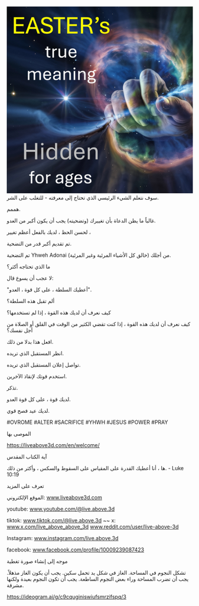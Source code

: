 ![Video cover image](../cover.jpeg)
سوف نتعلم الشيء الرئيسي الذي تحتاج إلى معرفته - للتغلب على الشر.

هممم.

غالباً ما يظن الدعاة بأن تغييرك (وتضحيته) يجب أن يكون أكبر من العدو.

لحسن الحظ ، لديك بالفعل أعظم تغيير ،

تم تقديم أكبر قدر من التضحية.

تم التضحية Yhweh Adonai (خالق كل الأشياء المرئية وغير المرئية) من أجلك.

ما الذي تحتاجه أكثر؟

لا عجب أن يسوع قال:

"أعطيك السلطة ، على كل قوة ، العدو".

ألم تقبل هذه السلطة؟

كيف نعرف أن لديك هذه القوة ، إذا لم تستخدمها؟

كيف نعرف أن لديك هذه القوة ، إذا كنت تقضي الكثير من الوقت في القلق أو الصلاة من أجل نفسك؟

افعل هذا بدلا من ذلك.

انظر المستقبل الذي تريده.

تواصل إعلان المستقبل الذي تريده.

استخدم قوتك لإنقاذ الآخرين.

تذكر.

لديك قوة ، على كل قوة العدو.

لديك عيد فصح قوي.


#OVROME #ALTER #SACRIFICE #YHWH #JESUS ​​#POWER #PRAY


الموصى بها

https://liveabove3d.com/en/welcome/


آية الكتاب المقدس


ها ، أنا أعطيك القدرة على المقياس على السقوط والسكس ، وأكثر من ذلك. - Luke 10:19


تعرف على المزيد

الموقع الإلكتروني: www.liveabove3d.com

youtube: www.youtube.com/@live.above.3d

tiktok: www.tiktok.com/@live.above.3d ~~ x: www.x.com/live_above_above_3d www.reddit.com/user/live-above-3d

Instagram: www.instagram.com/live.above.3d

facebook: www.facebook.com/profile/10009239087423

موجه إلى إنشاء صورة تغطية

تشكل النجوم في المساحة. الغاز في شكل يد تحمل سكين. يجب أن يكون الغاز مذهلاً. يجب أن تضرب المساحة وراء بعض النجوم الساطعة. يجب أن تكون النجوم بعيدة ولكنها مشرقة.


https://ideogram.ai/g/c9cquginiswiufsmrzifspq/3

